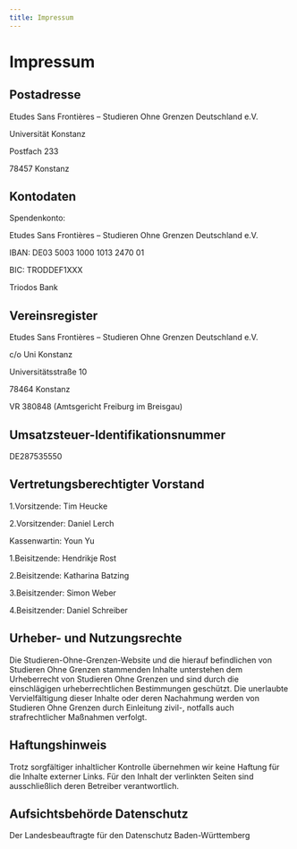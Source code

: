```yaml
---
title: Impressum
---
```


# Impressum

## Postadresse
Etudes Sans Frontières – Studieren Ohne Grenzen Deutschland e.V.

Universität Konstanz

Postfach 233

78457 Konstanz

## Kontodaten
Spendenkonto:

Etudes Sans Frontières – Studieren Ohne Grenzen Deutschland e.V.

IBAN: DE03 5003 1000 1013 2470 01

BIC: TRODDEF1XXX

Triodos Bank

## Vereinsregister
Etudes Sans Frontières – Studieren Ohne Grenzen Deutschland e.V.

c/o Uni Konstanz

Universitätsstraße 10

78464 Konstanz

VR 380848 (Amtsgericht Freiburg im Breisgau)

## Umsatzsteuer-Identifikationsnummer
DE287535550

## Vertretungsberechtigter Vorstand
1.Vorsitzende: Tim Heucke

2.Vorsitzender: Daniel Lerch

Kassenwartin: Youn Yu

1.Beisitzende: Hendrikje Rost

2.Beisitzende: Katharina Batzing

3.Beisitzender: Simon Weber

4.Beisitzender: Daniel Schreiber

## Urheber- und Nutzungsrechte

Die Studieren-Ohne-Grenzen-Website und die hierauf befindlichen von Studieren Ohne Grenzen stammenden Inhalte unterstehen dem Urheberrecht von Studieren Ohne Grenzen und sind durch die einschlägigen urheberrechtlichen Bestimmungen geschützt. Die unerlaubte Vervielfältigung dieser Inhalte oder deren Nachahmung werden von Studieren Ohne Grenzen durch Einleitung zivil-, notfalls auch strafrechtlicher Maßnahmen verfolgt.


## Haftungshinweis

Trotz sorgfältiger inhaltlicher Kontrolle übernehmen wir keine Haftung für die Inhalte externer Links. Für den Inhalt der verlinkten Seiten sind ausschließlich deren Betreiber verantwortlich.

## Aufsichtsbehörde Datenschutz

Der Landesbeauftragte für den Datenschutz Baden-Württemberg
